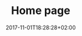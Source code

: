 ---
title: Home page
date: 2017-11-01T18:28:28+02:00
draft: false
description: 
header:
  description: Hi, I'm Matt. Freelance communications pro. Aspiring <span class="blue-text">data scientist</span>.
  image:
    url: img/home_img.png
    alt_text: The top of mountain image
    responsive_sources:
      "848": img/home_848x443.png
      "565": img/home_565x420.png
      "360": img/home_360x318.png
text_groups:
  - name: Intro
    description: I am a <span class="default-text bold-text">seasoned communications professional</span> with nearly 20 years of experience practicing public relations across high-tech, internet, blockchain, fintech, financial services, wealth management, and healthcare. While I am actively working with clients as a <span class="default-text bold-text">PR consultant</span>, I am also ardently working toward a career in <span class="default-text bold-text">data science</span>. This site will offer a blend of my current work and <span class="default-text bold-text">future aspirations</span>.
---